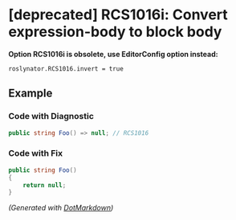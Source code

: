 # \[deprecated\] RCS1016i: Convert expression\-body to block body

**Option RCS1016i is obsolete, use EditorConfig option instead:**

```
roslynator.RCS1016.invert = true
```

## Example

### Code with Diagnostic

```csharp
public string Foo() => null; // RCS1016
```

### Code with Fix

```csharp
public string Foo()
{
    return null;
}
```


*\(Generated with [DotMarkdown](http://github.com/JosefPihrt/DotMarkdown)\)*
